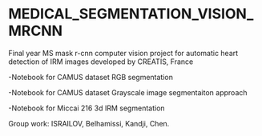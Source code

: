# MEDICAL_SEGMENTATION_VISION_MRCNN
Final year MS mask r-cnn computer vision project for automatic heart detection of IRM images developed by CREATIS, France

-Notebook for CAMUS dataset RGB segmentation

-Notebook for CAMUS dataset Grayscale image segmentaiton approach

-Notebook for Miccai 216 3d IRM segmentation

Group work: ISRAILOV, Belhamissi, Kandji, Chen.
